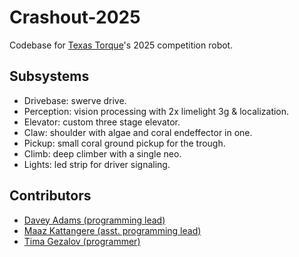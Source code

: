 # Crashout-2025

Codebase for [Texas Torque](https://texastorque.org)'s 2025 competition robot.

## Subsystems

- Drivebase: swerve drive.
- Perception: vision processing with 2x limelight 3g & localization.
- Elevator: custom three stage elevator.
- Claw: shoulder with algae and coral endeffector in one.
- Pickup: small coral ground pickup for the trough.
- Climb: deep climber with a single neo.
- Lights: led strip for driver signaling.

## Contributors

- [Davey Adams (programming lead)](https://github.com/humandavey)
- [Maaz Kattangere (asst. programming lead)](https://github.com/maazie2000)
- [Tima Gezalov (programmer)](https://github.com/timagez)
